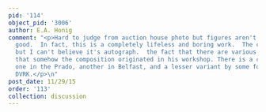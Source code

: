 ```yaml
---
pid: '114'
object_pid: '3006'
author: E.A. Honig
comment: "<p>Hard to judge from auction house photo but figures aren't actually that
  good.  In fact, this is a completely lifeless and boring work.  The colors are nice
  but I can't believe it's autograph.  the fact that there are various copies argues
  that somehow the composition originated in his workshop. There is a copy of this
  one in the Prado, another in Belfast, and a lesser variant by some follower in the
  DVRK.</p>\n"
post_date: 11/29/15
order: '113'
collection: discussion
---
```

